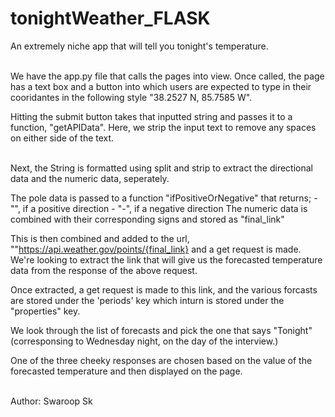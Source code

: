# tonightWeather_FLASK
An extremely niche app that will tell you tonight's temperature.

<br>
We have the app.py file that calls the pages into view.
Once called, the page has a text box and a button into which users are expected to type in their cooridantes in the following style "38.2527 N, 85.7585 W".

Hitting the submit button takes that inputted string and passes it to a function, "getAPIData".
Here, we strip the input text to remove any spaces on either side of the text.

<br>
Next, the String is formatted using split and strip to extract the directional data and the numeric data, seperately.

The pole data is passed to a function "ifPositiveOrNegative" that returns;
    - "", if a positive direction
    - "-", if a negative direction
The numeric data is combined with their corresponding signs and stored as "final_link"

This is then combined and added to the url, ""https://api.weather.gov/points/{final_link} and a get request is made.
We're looking to extract the link that will give us the forecasted temperature data from the response of the above request.

Once extracted, a get request is made to this link, and the various forcasts are stored under the 'periods' key which inturn is stored under the "properties" key.

We look through the  list of forecasts and pick the one that says "Tonight" (corresponsing to Wednesday night, on the day of the interview.)

One of the three cheeky responses are chosen based on the value of the forecasted temperature and then displayed on the page.

<br>
Author: Swaroop Sk
<br>

